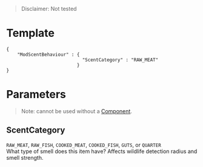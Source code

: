 > Disclaimer: Not tested

# Template
```
{
    "ModScentBehaviour" : {
                            "ScentCategory" : "RAW_MEAT"
                          }
}
```

# Parameters

> Note: cannot be used without a [Component](Basic-Information-about-Components.md).

## ScentCategory
`RAW_MEAT`, `RAW_FISH`, `COOKED_MEAT`, `COOKED_FISH`, `GUTS`, or `QUARTER`<br/>
What type of smell does this item have? Affects wildlife detection radius and smell strength.